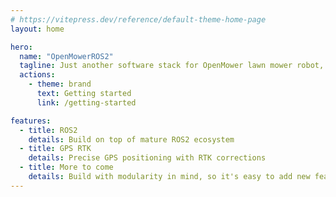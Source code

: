 ```yaml
---
# https://vitepress.dev/reference/default-theme-home-page
layout: home

hero:
  name: "OpenMowerROS2"
  tagline: Just another software stack for OpenMower lawn mower robot, but this time with ROS2!
  actions:
    - theme: brand
      text: Getting started
      link: /getting-started

features:
  - title: ROS2
    details: Build on top of mature ROS2 ecosystem
  - title: GPS RTK
    details: Precise GPS positioning with RTK corrections
  - title: More to come
    details: Build with modularity in mind, so it's easy to add new features
---
```


